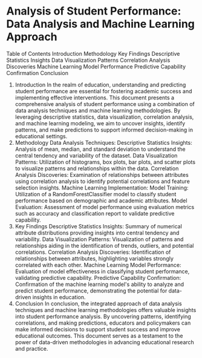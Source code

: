 # Analysis of Student Performance: Data Analysis and Machine Learning Approach

Table of Contents
Introduction
Methodology
Key Findings
Descriptive Statistics Insights
Data Visualization Patterns
Correlation Analysis Discoveries
Machine Learning Model Performance
Predictive Capability Confirmation
Conclusion
1. Introduction
In the realm of education, understanding and predicting student performance are essential for fostering academic success and implementing effective interventions. This document presents a comprehensive analysis of student performance using a combination of data analysis techniques and machine learning methodologies. By leveraging descriptive statistics, data visualization, correlation analysis, and machine learning modeling, we aim to uncover insights, identify patterns, and make predictions to support informed decision-making in educational settings.
2. Methodology
Data Analysis Techniques:
Descriptive Statistics Insights:
Analysis of mean, median, and standard deviation to understand the central tendency and variability of the dataset.
Data Visualization Patterns:
Utilization of histograms, box plots, bar plots, and scatter plots to visualize patterns and relationships within the data.
Correlation Analysis Discoveries:
Examination of relationships between attributes using correlation analysis to identify potential correlations and feature selection insights.
Machine Learning Implementation:
Model Training:
Utilization of a RandomForestClassifier model to classify student performance based on demographic and academic attributes.
Model Evaluation:
Assessment of model performance using evaluation metrics such as accuracy and classification report to validate predictive capability.
3. Key Findings
Descriptive Statistics Insights:
Summary of numerical attribute distributions providing insights into central tendency and variability.
Data Visualization Patterns:
Visualization of patterns and relationships aiding in the identification of trends, outliers, and potential correlations.
Correlation Analysis Discoveries:
Identification of relationships between attributes, highlighting variables strongly correlated with each other.
Machine Learning Model Performance:
Evaluation of model effectiveness in classifying student performance, validating predictive capability.
Predictive Capability Confirmation:
Confirmation of the machine learning model's ability to analyze and predict student performance, demonstrating the potential for data-driven insights in education.
4. Conclusion
In conclusion, the integrated approach of data analysis techniques and machine learning methodologies offers valuable insights into student performance analysis. By uncovering patterns, identifying correlations, and making predictions, educators and policymakers can make informed decisions to support student success and improve educational outcomes. This document serves as a testament to the power of data-driven methodologies in advancing educational research and practice.


